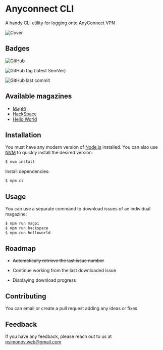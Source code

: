 # Anyconnect CLI

A handy CLI utility for logging onto AnyConnect VPN

![Cover](cover.jpg)

## Badges

![GitHub](https://img.shields.io/github/license/psimonov/anyconnect-cli?style=for-the-badge)

![GitHub tag (latest SemVer)](https://img.shields.io/github/v/tag/psimonov/anyconnect-cli?label=latest%20version&style=for-the-badge)

![GitHub last commit](https://img.shields.io/github/last-commit/psimonov/anyconnect-cli?style=for-the-badge)


## Available magazines

- [MagPi](https://magpi.raspberrypi.com/issues)
- [HackSpace](https://hackspace.raspberrypi.com/issues)
- [Hello World](https://helloworld.raspberrypi.org/issues)


## Installation

You must have any modern version of [Node.js](https://nodejs.org) installed.
You can also use [NVM](https://github.com/nvm-sh/nvm) to quickly install the desired version:

```bash
$ nvm install
```

Install dependencies:

```bash
$ npm ci
```
## Usage

You can use a separate command to download issues of an individual magazine:

```bash
$ npm run magpi
$ npm run hackspace
$ npm run helloworld
```


## Roadmap

- ~~Automatically retrieve the last issue number~~

- Continue working from the last downloaded issue

- Displaying download progress


## Contributing

You can email or create a pull request adding any ideas or fixes


## Feedback

If you have any feedback, please reach out to us at psimonov.web@gmail.com
